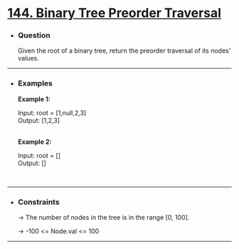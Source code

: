<a href="https://leetcode.com/problems/binary-tree-preorder-traversal/"><h1> 144. Binary Tree Preorder Traversal </h1></a>

- <h3>Question</h3>
    Given the root of a binary tree, return the preorder traversal of its nodes' values.
<hr>

- <h3>Examples</h3>
    <div>
    <b>Example 1:</b>

    Input: root = [1,null,2,3]<br>
    Output: [1,2,3] <br>
    </div>
    <br>
    <div>
    <b>Example 2:</b>

    Input: root = []<br>
    Output: [] <br>
    </div>
    <br>
<hr>

- <h3>Constraints</h3>
    → The number of nodes in the tree is in the range [0, 100].
    
    → -100 <= Node.val <= 100
<hr>

